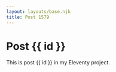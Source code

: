 ```yaml
---
layout: layouts/base.njk
title: Post 1579
---
```


# Post {{ id }}

This is post {{ id }} in my Eleventy project.
